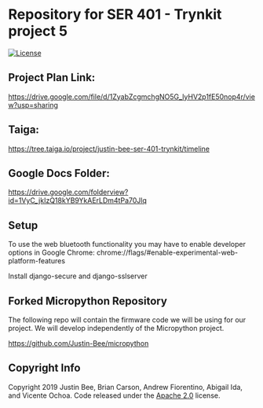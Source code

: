 # Repository for SER 401 - Trynkit project 5

[![License](https://img.shields.io/badge/License-Apache%202.0-blue.svg)](https://opensource.org/licenses/Apache-2.0)

## Project Plan Link:

https://drive.google.com/file/d/1ZyabZcgmchgNO5G_lyHV2p1fE50nop4r/view?usp=sharing

## Taiga:

https://tree.taiga.io/project/justin-bee-ser-401-trynkit/timeline

## Google Docs Folder:

https://drive.google.com/folderview?id=1VyC_jkIzQ18kYB9YkAErLDm4tPa70Jlq

## Setup

To use the web bluetooth functionality you may have to enable developer options in Google Chrome:
  chrome://flags/#enable-experimental-web-platform-features
  
Install django-secure and django-sslserver

## Forked Micropython Repository

The following repo will contain the firmware code we will be using for our project. We will develop independently of the Micropython project.

https://github.com/Justin-Bee/micropython

## Copyright Info

Copyright 2019 Justin Bee, Brian Carson, Andrew Fiorentino, Abigail Ida, and Vicente Ochoa. Code released under the [Apache 2.0](https://github.com/Justin-Bee/SER401_Trynkit/blob/master/LICENSE) license.
